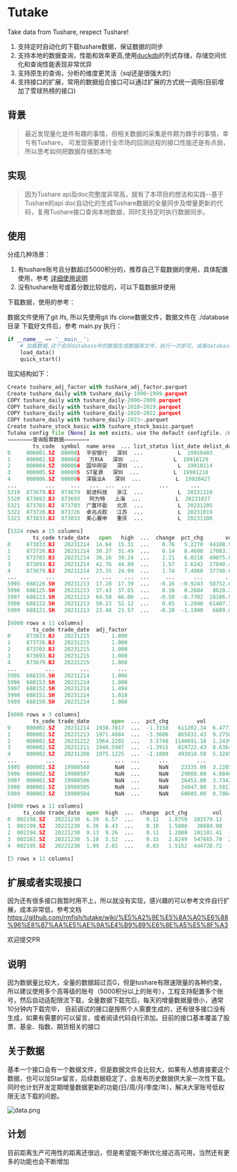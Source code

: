 # Tutake

Take data from Tushare, respect Tushare!

1. 支持定时自动化的下载tushare数据，保证数据的同步
2. 支持本地的数据查询，性能和效率更高,使用[duckdb](https://duckdb.org/)的列式存储，存储空间优化和查询性能表现非常优异
3. 支持原生的查询，分析的维度更灵活（sql还是很强大的）
4. 支持接口的扩展，常用的数据组合接口可以通过扩展的方式统一调用(目前增加了雪球热榜的接口)

## 背景

> 最近发现量化是件有趣的事情，但相关数据的采集是件颇为棘手的事情，幸亏有Tushare， 可发现需要进行全市场的回测远程的接口性能还是有点弱，所以思考如何把数据存储到本地

## 实现

> 因为Tushare api及doc完整度非常高，就有了本项目的想法和实践--基于Tushare的api
> doc自动化的生成Tushare数据的全量同步及增量更新的代码，复用Tushare接口查询本地数据，同时支持定时执行数据同步。

## 使用

分成几种场景：  
1. 有tushare账号且分数超过5000积分的，推荐自己下载数据的使用，具体配置使用，参考 [详细使用说明](https://github.com/rmfish/tutake/wiki/%E8%AF%A6%E7%BB%86%E4%BD%BF%E7%94%A8%E8%AF%B4%E6%98%8E)
2. 没有tushare账号或着分数比较低的，可以下载数据并使用

下载数据，使用的参考：

数据文件使用了git lfs, 所以先使用git lfs clone数据文件，数据文件在 ./database 目录
下载好文件后，参考 main.py 执行：
```python
if __name__ == '__main__':
    # 加载数据,这个会将database中的数据生成数据库文件，执行一次即可，或者database中的数据有更新的再执行即可
    load_data()
    quick_start()
```

现实结构如下：
```python
Create tushare_adj_factor with tushare_adj_factor.parquet
Create tushare_daily with tushare_daily-1990~1999.parquet
COPY tushare_daily with tushare_daily-2000~2009.parquet
COPY tushare_daily with tushare_daily-2010~2019.parquet
COPY tushare_daily with tushare_daily-2020~2022.parquet
COPY tushare_daily with tushare_daily-2023~.parquet
Create tushare_stock_basic with tushare_stock_basic.parquet
Tutake config file [None] is not exists. use the default configfile. /mnt/d/Develop/projects/Github/tutake/config.yml
========查询股票数据========
        ts_code  symbol  name area  ... list_status list_date delist_date is_hs
0     000001.SZ  000001  平安银行   深圳  ...           L  19910403        None     S
1     000002.SZ  000002   万科A   深圳  ...           L  19910129        None     S
2     000004.SZ  000004  国华网安   深圳  ...           L  19910114        None     N
3     000005.SZ  000005  ST星源   深圳  ...           L  19901210        None     N
4     000006.SZ  000006  深振业A   深圳  ...           L  19920427        None     S
...         ...     ...   ...  ...  ...         ...       ...         ...   ...
5319  873679.BJ  873679  前进科技   浙江  ...           L  20231110        None     N
5320  873693.BJ  873693   阿为特   上海  ...           L  20231027        None     N
5321  873703.BJ  873703  广厦环能   北京  ...           L  20231205        None     N
5322  873726.BJ  873726  卓兆点胶   江苏  ...           L  20231019        None     N
5323  873833.BJ  873833  美心翼申   重庆  ...           L  20231108        None     N

[5324 rows x 15 columns]
        ts_code trade_date   open   high  ...  change  pct_chg       vol      amount
0     873833.BJ   20231214  14.64  15.31  ...    0.76   5.2270  44108.90   65738.804
1     873726.BJ   20231214  30.37  31.49  ...    0.14   0.4608  17083.15   52606.482
2     873703.BJ   20231214  36.16  39.24  ...    2.21   6.0218  49075.05  183247.591
3     873693.BJ   20231214  42.76  44.89  ...    1.57   3.6242  27040.43  118985.113
4     873679.BJ   20231214  23.35  24.99  ...    1.74   7.4968  37798.62   91294.840
...         ...        ...    ...    ...  ...     ...      ...       ...         ...
5995  688126.SH   20231213  17.28  17.39  ...   -0.16  -0.9243  58752.67  101511.013
5996  688125.SH   20231213  37.43  37.65  ...    0.10   0.2684   8628.23   32227.196
5997  688123.SH   20231213  64.50  66.00  ...   -0.50  -0.7702  18186.91  118470.362
5998  688122.SH   20231213  50.23  52.12  ...    0.65   1.2940  61407.39  315703.394
5999  688121.SH   20231213  23.48  23.57  ...   -0.28  -1.1900   6609.85   15454.148

[6000 rows x 11 columns]
        ts_code trade_date  adj_factor
0     873833.BJ   20231215       1.000
1     873726.BJ   20231215       1.000
2     873703.BJ   20231215       1.000
3     873693.BJ   20231215       1.000
4     873679.BJ   20231215       1.000
...         ...        ...         ...
5995  688155.SH   20231214       1.006
5996  688153.SH   20231214       1.000
5997  688152.SH   20231214       1.494
5998  688151.SH   20231214       1.018
5999  688150.SH   20231214       1.008

[6000 rows x 3 columns]
        ts_code trade_date       open  ...  pct_chg         vol        amount
0     000002.SZ   20231214  1938.7817  ...  -1.3158   611202.34  6.477785e+05
1     000002.SZ   20231213  1971.4884  ...  -3.3606   865832.43  9.275875e+05
2     000002.SZ   20231212  1964.2202  ...   3.5748  1140691.18  1.243910e+06
3     000002.SZ   20231211  1940.5987  ...  -1.3915   819722.43  8.636450e+05
4     000002.SZ   20231208  1975.1225  ...  -1.1009   493010.50  5.324591e+05
...         ...        ...        ...  ...      ...         ...           ...
5995  000002.SZ   19980508        NaN  ...      NaN    23335.00  3.228586e+04
5996  000002.SZ   19980507        NaN  ...      NaN    29088.00  4.084066e+04
5997  000002.SZ   19980506        NaN  ...      NaN    26451.00  3.734224e+04
5998  000002.SZ   19980505        NaN  ...      NaN    24847.00  3.581335e+04
5999  000002.SZ   19980504        NaN  ...      NaN    60605.00  8.786420e+04

[6000 rows x 11 columns]
     ts_code trade_date  open  high  ...  change  pct_chg        vol      amount
0  002198.SZ   20221230  6.39  6.57  ...    0.12   1.8750  101579.12   65646.164
1  002199.SZ   20221230  6.36  6.43  ...    0.10   1.5898   38684.00   24640.014
2  002194.SZ   20221230  9.13  9.26  ...    0.11   1.2088  101101.41   92895.425
3  002181.SZ   20221230  5.28  5.52  ...    0.15   2.8249  547665.70  297495.407
4  002195.SZ   20221230  1.99  2.02  ...    0.03   1.5152  444728.72   89088.620

[5 rows x 11 columns]
```



## 扩展或者实现接口
因为还有很多接口我暂时用不上，所以就没有实现，感兴趣的可以参考文件自行扩展，成本非常低，参考文档 https://github.com/rmfish/tutake/wiki/%E5%A2%9E%E5%8A%A0%E6%88%96%E8%87%AA%E5%AE%9A%E4%B9%89%E6%8E%A5%E5%8F%A3

欢迎提交PR

## 说明
因为数据量比较大，全量的数据超过百G，但是tushare有限速限量的各种约束，所以建议使用多个高等级的账号（5000积分以上的账号），工程支持配置多个账号，然后自动适配限流下载，全量数据下载完后，每天的增量数据量很小，通常10分钟内下载完毕，
目前调试的接口是按照个人需要生成的，还有很多接口没有生成，如果有需要的可以留言，或者阅读代码自行添加。目前的接口基本覆盖了股票、基金、指数、期货相关的接口

## 关于数据
基本一个接口会有一个数据文件，但是数据文件会比较大，如果有人想直接要这个数据，也可以加Star留言，后续数据稳定了，会发布历史数据供大家一次性下载。同时也计划开发定期增量数据更新的功能(日/周/月/季度/年)，解决大家账号低权限无法下载的问题。

![data.png](data.png)


## 计划
目前距离生产可用性的距离还很远，但是希望能不断优化接近高可用，当然还有更多的功能也会不断增加
